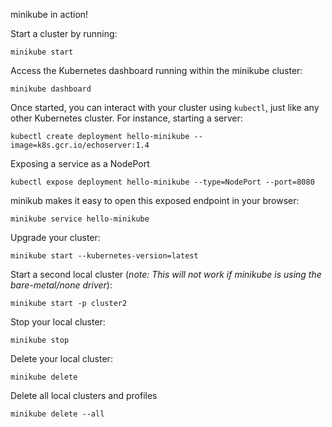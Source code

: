 minikube in action!

Start a cluster by running:

```shell
minikube start
```



Access the Kubernetes dashboard running within the minikube cluster:

```shell
minikube dashboard
```

Once started, you can interact with your cluster using `kubectl`, just like any other Kubernetes cluster. For instance, starting a server:

```shell
kubectl create deployment hello-minikube --image=k8s.gcr.io/echoserver:1.4
```

Exposing a service as a NodePort

```shell
kubectl expose deployment hello-minikube --type=NodePort --port=8080
```

minikub makes it easy to open this exposed endpoint in your browser:

```shell
minikube service hello-minikube
```

Upgrade your cluster:

```shell
minikube start --kubernetes-version=latest
```

Start a second local cluster (*note: This will not work if minikube is using the bare-metal/none driver*):

```shell
minikube start -p cluster2
```

Stop your local cluster:

```shell
minikube stop
```

Delete your local cluster:

```shell
minikube delete
```

Delete all local clusters and profiles

```shell
minikube delete --all
```